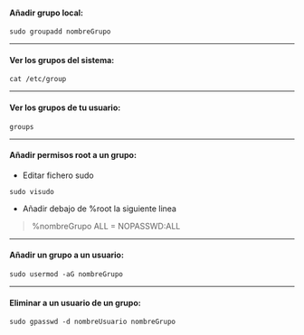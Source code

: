 #### Añadir grupo local:
~~~
sudo groupadd nombreGrupo
~~~
---------------------------------
#### Ver los grupos del sistema:
~~~
cat /etc/group
~~~
---------------------------------
#### Ver los grupos de tu usuario:
~~~
groups
~~~
---------------------------------
#### Añadir permisos root a un grupo:
* Editar fichero sudo
~~~
sudo visudo
~~~
* Añadir debajo de %root la siguiente linea
> %nombreGrupo ALL = NOPASSWD:ALL
---------------------------------
#### Añadir un grupo a un usuario:
~~~
sudo usermod -aG nombreGrupo
~~~
---------------------------------
#### Eliminar a un usuario de un grupo:
~~~
sudo gpasswd -d nombreUsuario nombreGrupo
~~~
